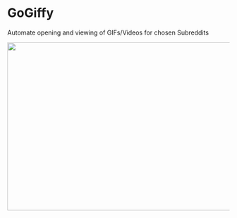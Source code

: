 # GoGiffy
Automate opening and viewing of GIFs/Videos for chosen Subreddits

<img src="/gogiffy.gif?raw=true" width="600px" height="381px">
